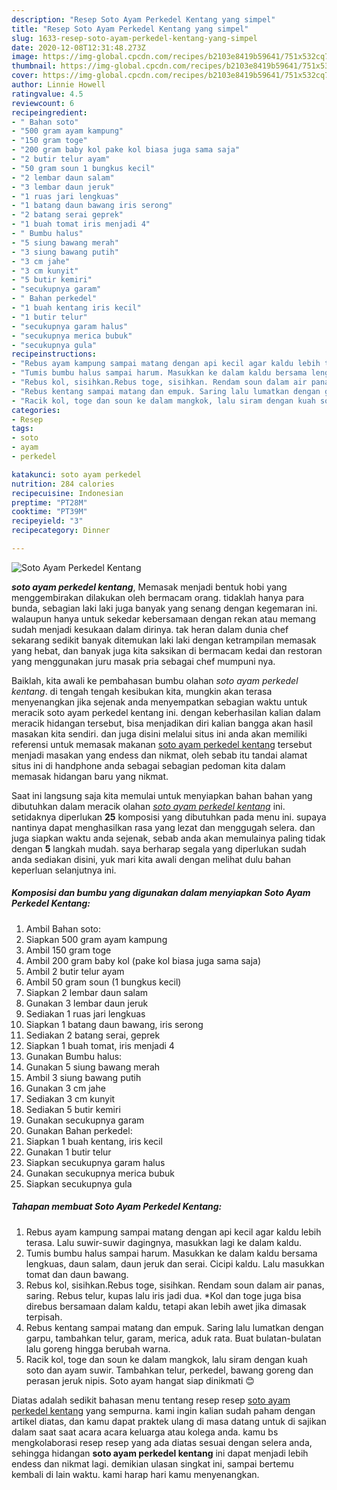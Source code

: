 ```yaml
---
description: "Resep Soto Ayam Perkedel Kentang yang simpel"
title: "Resep Soto Ayam Perkedel Kentang yang simpel"
slug: 1633-resep-soto-ayam-perkedel-kentang-yang-simpel
date: 2020-12-08T12:31:48.273Z
image: https://img-global.cpcdn.com/recipes/b2103e8419b59641/751x532cq70/soto-ayam-perkedel-kentang-foto-resep-utama.jpg
thumbnail: https://img-global.cpcdn.com/recipes/b2103e8419b59641/751x532cq70/soto-ayam-perkedel-kentang-foto-resep-utama.jpg
cover: https://img-global.cpcdn.com/recipes/b2103e8419b59641/751x532cq70/soto-ayam-perkedel-kentang-foto-resep-utama.jpg
author: Linnie Howell
ratingvalue: 4.5
reviewcount: 6
recipeingredient:
- " Bahan soto"
- "500 gram ayam kampung"
- "150 gram toge"
- "200 gram baby kol pake kol biasa juga sama saja"
- "2 butir telur ayam"
- "50 gram soun 1 bungkus kecil"
- "2 lembar daun salam"
- "3 lembar daun jeruk"
- "1 ruas jari lengkuas"
- "1 batang daun bawang iris serong"
- "2 batang serai geprek"
- "1 buah tomat iris menjadi 4"
- " Bumbu halus"
- "5 siung bawang merah"
- "3 siung bawang putih"
- "3 cm jahe"
- "3 cm kunyit"
- "5 butir kemiri"
- "secukupnya garam"
- " Bahan perkedel"
- "1 buah kentang iris kecil"
- "1 butir telur"
- "secukupnya garam halus"
- "secukupnya merica bubuk"
- "secukupnya gula"
recipeinstructions:
- "Rebus ayam kampung sampai matang dengan api kecil agar kaldu lebih terasa. Lalu suwir-suwir dagingnya, masukkan lagi ke dalam kaldu."
- "Tumis bumbu halus sampai harum. Masukkan ke dalam kaldu bersama lengkuas, daun salam, daun jeruk dan serai. Cicipi kaldu. Lalu masukkan tomat dan daun bawang."
- "Rebus kol, sisihkan.Rebus toge, sisihkan. Rendam soun dalam air panas, saring. Rebus telur, kupas lalu iris jadi dua. *Kol dan toge juga bisa direbus bersamaan dalam kaldu, tetapi akan lebih awet jika dimasak terpisah."
- "Rebus kentang sampai matang dan empuk. Saring lalu lumatkan dengan garpu, tambahkan telur, garam, merica, aduk rata. Buat bulatan-bulatan lalu goreng hingga berubah warna."
- "Racik kol, toge dan soun ke dalam mangkok, lalu siram dengan kuah soto dan ayam suwir. Tambahkan telur, perkedel, bawang goreng dan perasan jeruk nipis. Soto ayam hangat siap dinikmati 😊"
categories:
- Resep
tags:
- soto
- ayam
- perkedel

katakunci: soto ayam perkedel 
nutrition: 284 calories
recipecuisine: Indonesian
preptime: "PT28M"
cooktime: "PT39M"
recipeyield: "3"
recipecategory: Dinner

---
```



![Soto Ayam Perkedel Kentang](https://img-global.cpcdn.com/recipes/b2103e8419b59641/751x532cq70/soto-ayam-perkedel-kentang-foto-resep-utama.jpg)

<b><i>soto ayam perkedel kentang</i></b>, Memasak menjadi bentuk hobi yang menggembirakan dilakukan oleh bermacam orang. tidaklah hanya para bunda, sebagian laki laki juga banyak yang senang dengan kegemaran ini. walaupun hanya untuk sekedar kebersamaan dengan rekan atau memang sudah menjadi kesukaan dalam dirinya. tak heran dalam dunia chef sekarang sedikit banyak ditemukan laki laki dengan ketrampilan memasak yang hebat, dan banyak juga kita saksikan di bermacam kedai dan restoran yang menggunakan juru masak pria sebagai chef mumpuni nya.



Baiklah, kita awali ke pembahasan bumbu olahan <i>soto ayam perkedel kentang</i>. di tengah tengah kesibukan kita, mungkin akan terasa menyenangkan jika sejenak anda menyempatkan sebagian waktu untuk meracik soto ayam perkedel kentang ini. dengan keberhasilan kalian dalam meracik hidangan tersebut, bisa menjadikan diri kalian bangga akan hasil masakan kita sendiri. dan juga disini melalui situs ini anda akan memiliki referensi untuk memasak makanan <u>soto ayam perkedel kentang</u> tersebut menjadi masakan yang endess dan nikmat, oleh sebab itu tandai alamat situs ini di handphone anda sebagai sebagian pedoman kita dalam memasak hidangan baru yang nikmat.


Saat ini langsung saja kita memulai untuk menyiapkan bahan bahan yang dibutuhkan dalam meracik olahan <u><i>soto ayam perkedel kentang</i></u> ini. setidaknya diperlukan <b>25</b> komposisi yang dibutuhkan pada menu ini. supaya nantinya dapat menghasilkan rasa yang lezat dan menggugah selera. dan juga siapkan waktu anda sejenak, sebab anda akan memulainya paling tidak dengan <b>5</b> langkah mudah. saya berharap segala yang diperlukan sudah anda sediakan disini, yuk mari kita awali dengan melihat dulu bahan keperluan selanjutnya ini.

<!--inarticleads1-->

##### Komposisi dan bumbu yang digunakan dalam menyiapkan Soto Ayam Perkedel Kentang:

1. Ambil  Bahan soto:
1. Siapkan 500 gram ayam kampung
1. Ambil 150 gram toge
1. Ambil 200 gram baby kol (pake kol biasa juga sama saja)
1. Ambil 2 butir telur ayam
1. Ambil 50 gram soun (1 bungkus kecil)
1. Siapkan 2 lembar daun salam
1. Gunakan 3 lembar daun jeruk
1. Sediakan 1 ruas jari lengkuas
1. Siapkan 1 batang daun bawang, iris serong
1. Sediakan 2 batang serai, geprek
1. Siapkan 1 buah tomat, iris menjadi 4
1. Gunakan  Bumbu halus:
1. Gunakan 5 siung bawang merah
1. Ambil 3 siung bawang putih
1. Gunakan 3 cm jahe
1. Sediakan 3 cm kunyit
1. Sediakan 5 butir kemiri
1. Gunakan secukupnya garam
1. Gunakan  Bahan perkedel:
1. Siapkan 1 buah kentang, iris kecil
1. Gunakan 1 butir telur
1. Siapkan secukupnya garam halus
1. Gunakan secukupnya merica bubuk
1. Siapkan secukupnya gula




<!--inarticleads2-->

##### Tahapan membuat Soto Ayam Perkedel Kentang:

1. Rebus ayam kampung sampai matang dengan api kecil agar kaldu lebih terasa. Lalu suwir-suwir dagingnya, masukkan lagi ke dalam kaldu.
1. Tumis bumbu halus sampai harum. Masukkan ke dalam kaldu bersama lengkuas, daun salam, daun jeruk dan serai. Cicipi kaldu. Lalu masukkan tomat dan daun bawang.
1. Rebus kol, sisihkan.Rebus toge, sisihkan. Rendam soun dalam air panas, saring. Rebus telur, kupas lalu iris jadi dua. *Kol dan toge juga bisa direbus bersamaan dalam kaldu, tetapi akan lebih awet jika dimasak terpisah.
1. Rebus kentang sampai matang dan empuk. Saring lalu lumatkan dengan garpu, tambahkan telur, garam, merica, aduk rata. Buat bulatan-bulatan lalu goreng hingga berubah warna.
1. Racik kol, toge dan soun ke dalam mangkok, lalu siram dengan kuah soto dan ayam suwir. Tambahkan telur, perkedel, bawang goreng dan perasan jeruk nipis. Soto ayam hangat siap dinikmati 😊




Diatas adalah sedikit bahasan menu tentang resep resep <u>soto ayam perkedel kentang</u> yang sempurna. kami ingin kalian sudah paham dengan artikel diatas, dan kamu dapat praktek ulang di masa datang untuk di sajikan dalam saat saat acara acara keluarga atau kolega anda. kamu bs mengkolaborasi resep resep yang ada diatas sesuai dengan selera anda, sehingga hidangan <b>soto ayam perkedel kentang</b> ini dapat menjadi lebih endess dan nikmat lagi. demikian ulasan singkat ini, sampai bertemu kembali di lain waktu. kami harap hari kamu menyenangkan.
